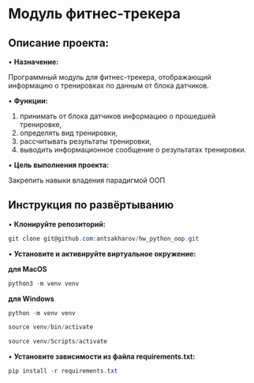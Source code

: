# Модуль фитнес-трекера

## Описание проекта: 

•	**Назначение:** 

  Программный модуль для фитнес-трекера, отображающий информацию о тренировках по данным от блока датчиков.

•	**Функции:** 

1.	принимать от блока датчиков информацию о прошедшей тренировке,
2.	определять вид тренировки,
3.	рассчитывать результаты тренировки,
4.	выводить информационное сообщение о результатах тренировки.

•	**Цель выполнения проекта:**

  Закрепить навыки владения парадигмой ООП

## Инструкция по развёртыванию 

•	**Клонируйте репозиторий:**

```csharp 
git clone git@github.com:antsakharov/hw_python_oop.git
```

•	**Установите и активируйте виртуальное окружение:**

**для MacOS**

```csharp 
python3 -m venv venv
```

**для Windows**

```csharp 
python -m venv venv
```

```csharp 
source venv/bin/activate
```

```csharp 
source venv/Scripts/activate
```

•	**Установите зависимости из файла requirements.txt:**

```csharp 
pip install -r requirements.txt
```



